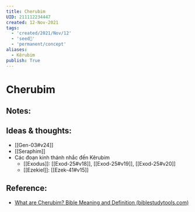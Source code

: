 ```yaml
---
title: Cherubim
UID: 211112234447
created: 12-Nov-2021
tags:
  - 'created/2021/Nov/12'
  - 'seed🥜'
  - 'permanent/concept'
aliases:
  - Kêrubim
publish: True
---
```

# Cherubim

## Notes:


## Ideas & thoughts:
- [[Gen-03#v24]]
- [[Seraphim]]
- Các đoạn kinh thánh nhắc đến Kêrubim
	- [[Exodus]]: [[Exod-25#v18]], [[Exod-25#v19]], [[Exod-25#v20]]
	- [[Ezekiel]]: [[Ezek-41#v15]]

## Reference:
- [What are Cherubim? Bible Meaning and Definition (biblestudytools.com)](https://www.biblestudytools.com/dictionary/cherubim-1/)